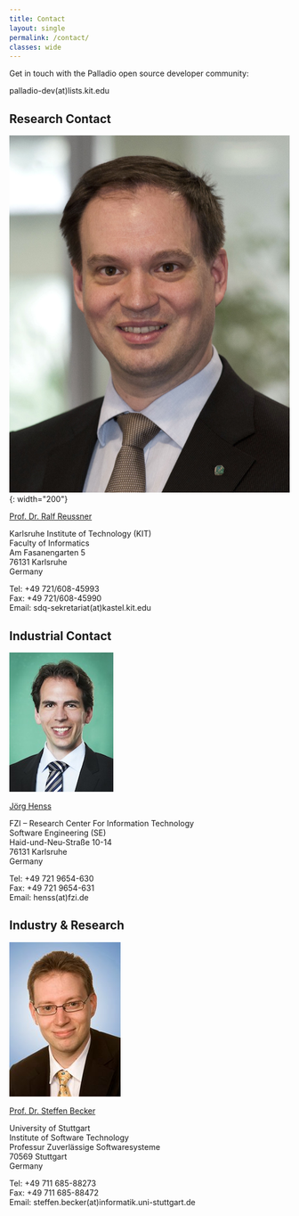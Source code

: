 ```yaml
---
title: Contact
layout: single
permalink: /contact/
classes: wide
---
```


Get in touch with the Palladio open source developer community:

palladio-dev(at)lists.kit.edu

## Research Contact

![Ralf Reussner](/assets/images/contact/ralf-reussner.jpg){: width="200"}

[Prof. Dr. Ralf Reussner](http://sdq.ipd.kit.edu/people/ralf_reussner/)

Karlsruhe Institute of Technology (KIT)<br>
Faculty of Informatics<br>
Am Fasanengarten 5<br>
76131 Karlsruhe<br>
Germany

Tel: +49 721/608-45993<br>
Fax: +49 721/608-45990<br>
Email: sdq-sekretariat(at)kastel.kit.edu


## Industrial Contact

![Jörg Henss](/assets/images/contact/joerg_henss.jpeg)

[Jörg Henss](https://www.fzi.de/team/joerg-henss/)

FZI – Research Center For Information Technology<br>
Software Engineering (SE)<br>
Haid-und-Neu-Straße 10-14<br>
76131 Karlsruhe<br>
Germany

Tel: +49 721 9654-630<br>
Fax: +49 721 9654-631<br>
Email: henss(at)fzi.de


## Industry & Research

![Steffen Becker](/assets/images/contact/steffen-becker.jpg)

[Prof. Dr. Steffen Becker](https://www.iste.uni-stuttgart.de/institute/team/Becker-00009/)

University of Stuttgart<br>
Institute of Software Technology<br>
Professur Zuverlässige Softwaresysteme<br>
70569 Stuttgart<br>
Germany

Tel: +49 711 685-88273<br>
Fax: +49 711 685-88472<br>
Email: steffen.becker(at)informatik.uni-stuttgart.de
